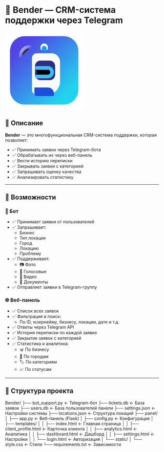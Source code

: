# 🤖 Bender — CRM-система поддержки через Telegram

![Логотип Bender](panel/static/bender-icon.svg)

## 🧩 Описание

**Bender** — это многофункциональная CRM-система поддержки, которая позволяет:
- ✅ Принимать заявки через Telegram-бота
- ✅ Обрабатывать их через веб-панель
- ✅ Вести историю переписки
- ✅ Закрывать заявки с категорией
- ✅ Запрашивать оценку качества
- ✅ Анализировать статистику

---

## 🚀 Возможности

### 🤖 Бот
- ✅ Принимает заявки от пользователей
- ✅ Запрашивает:
  - Бизнес
  - Тип локации
  - Город
  - Локацию
  - Проблему
- ✅ Поддерживает:
  - 📷 Фото
  - 🎤 Голосовые
  - 🎥 Видео
  - 📄 Документы
- ✅ Отправляет заявки в Telegram-группу

### 🌐 Веб-панель
- ✅ Список всех заявок
- ✅ Фильтрация и поиск:
  - По ID, юзернейму, бизнесу, локации, дате и т.д.
- ✅ Ответы через Telegram API
- ✅ История переписки по каждой заявке
- ✅ Закрытие заявок с категорией
- ✅ Статистика и аналитика:
  - 📊 По бизнесу
  - 📍 По городам
  - 🏷️ По категориям
  - 📈 По статусам

---

## 📁 Структура проекта
Bender/
├── bot_support.py         ← Telegram-бот
├── tickets.db             ← База заявок
├── users.db               ← База пользователей панели
├── settings.json          ← Настройки системы
├── locations.json         ← Структура локаций
├── panel/
│   ├── app.py             ← Веб-панель (Flask)
│   ├── config.py          ← Конфигурация
│   ├── templates/
│   │   ├── index.html     ← Главная страница
│   │   ├── client_profile.html ← Карточка клиента
│   │   ├── analytics.html       ← Аналитика
│   │   ├── dashboard.html       ← Дашборд
│   │   ├── settings.html        ← Настройки
│   │   └── login.html           ← Авторизация
│   └── static/
│       └── style.css      ← Стили
└── requirements.txt       ← Зависимости
